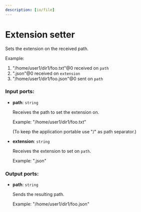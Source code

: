 ```yaml
---
description: [io/file]
---
```


# Extension setter

Sets the extension on the received path.

Example:
1. "/home/user1/dir1/foo.txt"@0 received on `path`
2. ".json"@0 received on `extension`
3. "/home/user1/dir1/foo.json"@0 sent on `path`

### Input ports:

* __path__: `string`

    Receives the path to set the extension on.
    
    Example:
    "/home/user1/dir1/foo.txt"
    
    (To keep the application portable use "/" as path separator.)


* __extension__: `string`

    Receives the extension to set on `path`.
    
    Example:
    ".json"

### Output ports:

* __path__: `string`

    Sends the resulting path.
    
    Example:
    "/home/user1/dir1/foo.json"

